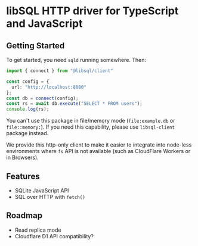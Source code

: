 # libSQL HTTP driver for TypeScript and JavaScript

## Getting Started

To get started, you need `sqld` running somewhere. Then:

```typescript
import { connect } from "@libsql/client"

const config = {
  url: "http://localhost:8080"
};
const db = connect(config);
const rs = await db.execute("SELECT * FROM users");
console.log(rs);
```

You can't use this package in file/memory mode (`file:example.db` or `file::memory:`).
If you need this capability, please use `libsql-client` package instead.

We provide this http-only client to make it easier to integrate into node-less
environments where `fs` API is not available (such as CloudFlare Workers or in Browsers).

## Features

* SQLite JavaScript API
* SQL over HTTP with `fetch()`

## Roadmap

* Read replica mode
* Cloudflare D1 API compatibility?
